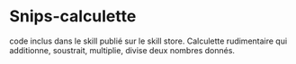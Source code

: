 # Snips-calculette
code inclus dans le skill publié sur le skill store. Calculette rudimentaire qui additionne, soustrait, multiplie, divise deux nombres donnés. 
